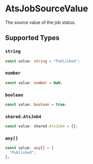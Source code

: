 # AtsJobSourceValue

The source value of the job status.


## Supported Types

### `string`

```typescript
const value: string = "Published";
```

### `number`

```typescript
const value: number = NaN;
```

### `boolean`

```typescript
const value: boolean = true;
```

### `shared.AtsJob4`

```typescript
const value: shared.AtsJob4 = {};
```

### `any[]`

```typescript
const value: any[] = [
  "Published",
];
```

